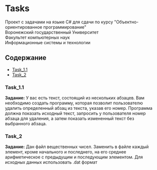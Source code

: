 # Tasks
Проект с задачами на языке C# для сдачи по курсу "Объектно-ориентированное программирование" \
Воронежский государственный Университет \
Факультет компьютерных наук \
Информационные системы и технологии

## Содержание
- [Task_1.1](#Task_1.1)
- [Task_2](#Task_2)

### Task_1.1
**Задание:** У вас есть текст, состоящий из нескольких абзацев. Вам необходимо создать программу, которая позволит пользователю удалить определенный абзац из текста, указав его номер. Программа должна показать исходный текст, запросить у пользователя номер абзаца для удаления, а затем показать измененный текст без выбранного абзаца.

### Task_2
**Задание:** Дан файл вещественных чисел. Заменить в файле каждый элемент, кроме начального и последнего, на его среднее арифметическое с предыдущим и последующим элементом. Для исходных данных использовать .dat формат